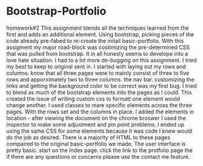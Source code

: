 # Bootstrap-Portfolio
homework#2
This assignment blends all the techniques learned from the first and adds an additional element. Using bootstrap, picking pieces of the code already pre-fabed to re-create the initail basic-portfolio. With this assigment my major road-block was costimizing the pre-determined CSS that was pulled from bootstrap. It in all honesty seems to develope into a love hate situation. I had to a lot more de-bugging on this assignment. 
I tried my best to keep to original sent in. 
I  started with laying out my rows and columns. know that all three pages were to mainly consist of three to five rows and apporximately two to three columns.  the nav bar. customizing the links and getting the background color to be correct was my first bug. 
I tried to blend as much of the bootstrap elements into the pages as I could. This created the issue of writing custom css to formatt one element would change another. I used classes to mare specific elements across the three pages. 
With the rows set and the columns in place. I added the elements in location - after viewing the document on the chrome broswer I used the inspector to make some adjustment and pin point problems. 
I ended up using the same CSS for some elements because it was code I knew would do the job as desired. 
There is a majority of HTML to these pages compaired to the original basic-portfolio we made. 
The user interface is pretty basic. 
start on the Index page. 
click the link to the protfolio page
the if there are any questions or concerns please use the contact me feature.
